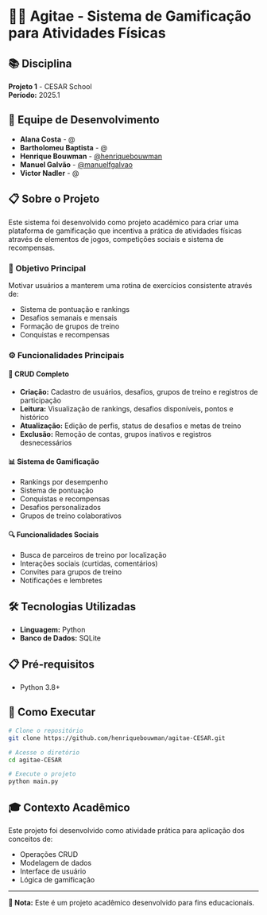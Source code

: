 # 🏃‍♂️ Agitae - Sistema de Gamificação para Atividades Físicas

## 📚 Disciplina
**Projeto 1** - CESAR School  
**Período:** 2025.1

## 👥 Equipe de Desenvolvimento
- **Alana Costa** - @
- **Bartholomeu Baptista** - @
- **Henrique Bouwman** - [@henriquebouwman](https://github.com/henriquebouwman)
- **Manuel Galvão** - [@manuelfgalvao](https://github.com/manuelfgalvao)
- **Victor Nadler** - @

## 📋 Sobre o Projeto

Este sistema foi desenvolvido como projeto acadêmico para criar uma plataforma de gamificação que incentiva a prática de atividades físicas através de elementos de jogos, competições sociais e sistema de recompensas.

### 🎯 Objetivo Principal
Motivar usuários a manterem uma rotina de exercícios consistente através de:
- Sistema de pontuação e rankings
- Desafios semanais e mensais
- Formação de grupos de treino
- Conquistas e recompensas

### ⚙️ Funcionalidades Principais

#### 🔧 **CRUD Completo**
- **Criação:** Cadastro de usuários, desafios, grupos de treino e registros de participação
- **Leitura:** Visualização de rankings, desafios disponíveis, pontos e histórico
- **Atualização:** Edição de perfis, status de desafios e metas de treino
- **Exclusão:** Remoção de contas, grupos inativos e registros desnecessários

#### 📊 **Sistema de Gamificação**
- Rankings por desempenho
- Sistema de pontuação
- Conquistas e recompensas
- Desafios personalizados
- Grupos de treino colaborativos

#### 🔍 **Funcionalidades Sociais**
- Busca de parceiros de treino por localização
- Interações sociais (curtidas, comentários)
- Convites para grupos de treino
- Notificações e lembretes

## 🛠️ Tecnologias Utilizadas
- **Linguagem:** Python
- **Banco de Dados:** SQLite

## 📋 Pré-requisitos
- Python 3.8+

## 🚀 Como Executar

```bash
# Clone o repositório
git clone https://github.com/henriquebouwman/agitae-CESAR.git

# Acesse o diretório
cd agitae-CESAR

# Execute o projeto
python main.py
```

## 🎓 Contexto Acadêmico
Este projeto foi desenvolvido como atividade prática para aplicação dos conceitos de:
- Operações CRUD
- Modelagem de dados
- Interface de usuário
- Lógica de gamificação

---

**📝 Nota:** Este é um projeto acadêmico desenvolvido para fins educacionais.
